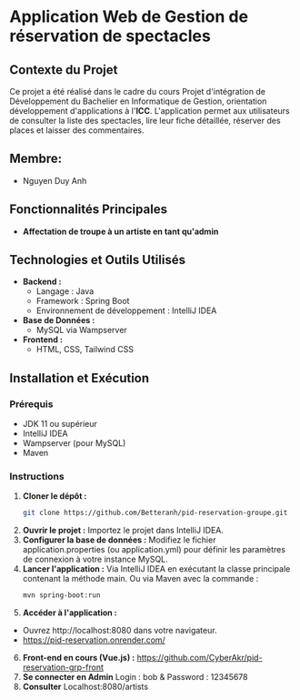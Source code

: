 # Application Web de Gestion de réservation de spectacles

## Contexte du Projet

Ce projet a été réalisé dans le cadre du cours Projet d'intégration de Développement du Bachelier en Informatique de
Gestion, orientation développement d'applications à l'**ICC**. L'application permet aux utilisateurs de consulter la
liste des spectacles, lire leur fiche détaillée, réserver des places et laisser des commentaires.

## Membre:

- Nguyen Duy Anh

## Fonctionnalités Principales

- **Affectation de troupe à un artiste en tant qu'admin**

## Technologies et Outils Utilisés

- **Backend :**
    - Langage : Java
    - Framework : Spring Boot
    - Environnement de développement : IntelliJ IDEA
- **Base de Données :**
    - MySQL via Wampserver
- **Frontend :**
    - HTML, CSS, Tailwind CSS

## Installation et Exécution

### Prérequis

- JDK 11 ou supérieur
- IntelliJ IDEA
- Wampserver (pour MySQL)
- Maven

### Instructions

1. **Cloner le dépôt :**
   ```bash
   git clone https://github.com/Betteranh/pid-reservation-groupe.git
2. **Ouvrir le projet :**
   Importez le projet dans IntelliJ IDEA.
3. **Configurer la base de données :**
   Modifiez le fichier application.properties (ou application.yml) pour définir les paramètres de connexion à votre
   instance MySQL.
4. **Lancer l'application :**
   Via IntelliJ IDEA en exécutant la classe principale contenant la méthode main.
   Ou via Maven avec la commande :
   ```bash
   mvn spring-boot:run
5. **Accéder à l'application :**

- Ouvrez http://localhost:8080 dans votre navigateur.
- https://pid-reservation.onrender.com/

6. **Front-end en cours (Vue.js) :**
   https://github.com/CyberAkr/pid-reservation-grp-front
7. **Se connecter en Admin**
   Login : bob & Password : 12345678
8. **Consulter**
   Localhost:8080/artists



